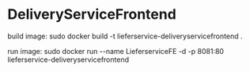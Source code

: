 # DeliveryServiceFrontend

build image: 
sudo docker build -t lieferservice-deliveryservicefrontend .

run image:
sudo docker run --name LieferserviceFE -d -p 8081:80 lieferservice-deliveryservicefrontend
